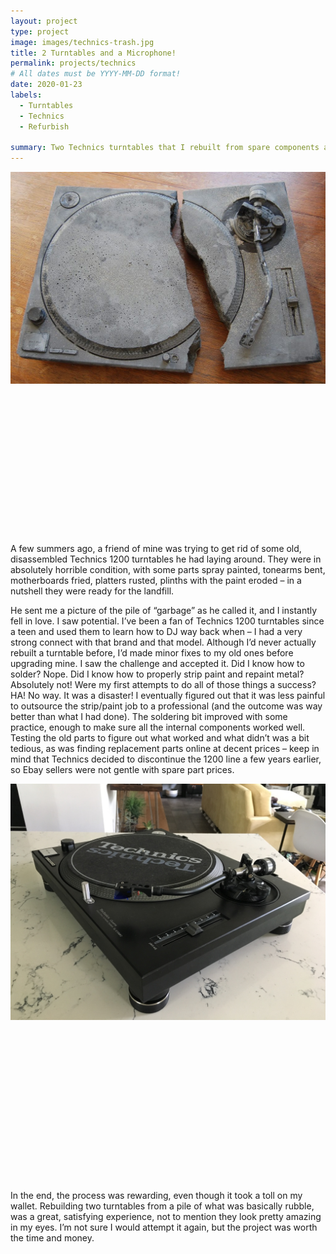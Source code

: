```yaml
---
layout: project
type: project
image: images/technics-trash.jpg
title: 2 Turntables and a Microphone!
permalink: projects/technics
# All dates must be YYYY-MM-DD format!
date: 2020-01-23
labels:
  - Turntables
  - Technics
  - Refurbish

summary: Two Technics turntables that I rebuilt from spare components a few summers ago.
---
```


<img class="ui large centered floated rounded image" src="../images/broken-technics.jpg">

<br>
<br>
<br>
<br>
<br>
<br>
<br>
<br>
<br>
<br>
<br>
<br>
<br>
<br>
<br>

A few summers ago, a friend of mine was trying to get rid of some old, disassembled Technics 1200 turntables he had laying around. They were in absolutely horrible condition, with some parts spray painted, tonearms bent, motherboards fried, platters rusted, plinths with the paint eroded – in a nutshell they were ready for the landfill.

He sent me a picture of the pile of “garbage” as he called it, and I instantly fell in love. I saw potential. I’ve been a fan of Technics 1200 turntables since a teen and used them to learn how to DJ way back when – I had a very strong connect with that brand and that model. Although I’d never actually rebuilt a turntable before, I’d made minor fixes to my old ones before upgrading mine. I saw the challenge and accepted it. Did I know how to solder? Nope. Did I know how to properly strip paint and repaint metal? Absolutely not! Were my first attempts to do all of those things a success? HA! No way. It was a disaster! I eventually figured out that it was less painful to outsource the strip/paint job to a professional (and the outcome was way better than what I had done). The soldering bit improved with some practice, enough to make sure all the internal components worked well. Testing the old parts to figure out what worked and what didn’t was a bit tedious, as was finding replacement parts online at decent prices – keep in mind that Technics decided to discontinue the 1200 line a few years earlier, so Ebay sellers were not gentle with spare part prices.

<img class="ui large centered floated rounded image" src="../images/technics-blk.jpg">

<br>
<br>
<br>
<br>
<br>
<br>
<br>
<br>
<br>
<br>
<br>
<br>
<br>
<br>
<br>
<br>


In the end, the process was rewarding, even though it took a toll on my wallet. Rebuilding two turntables from a pile of what was basically rubble, was a great, satisfying experience, not to mention they look pretty amazing in my eyes. I’m not sure I would attempt it again, but the project was worth the time and money.
